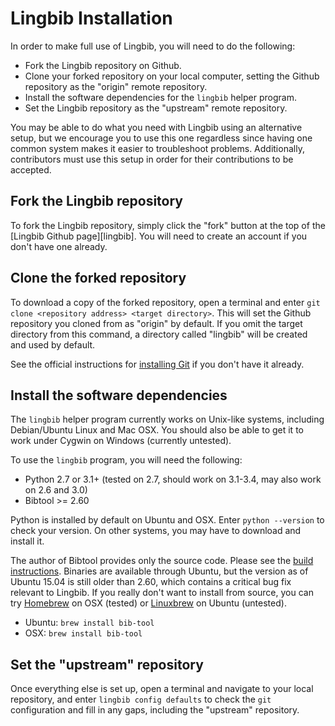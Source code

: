 # Lingbib Installation

In order to make full use of Lingbib, you will need to do the following:
* Fork the Lingbib repository on Github.
* Clone your forked repository on your local computer, setting the Github repository as the "origin" remote repository.
* Install the software dependencies for the `lingbib` helper program.
* Set the Lingbib repository as the "upstream" remote repository.

You may be able to do what you need with Lingbib using an alternative setup, but we encourage you to use this one regardless since having one common system makes it easier to troubleshoot problems. Additionally, contributors must use this setup in order for their contributions to be accepted.

## Fork the Lingbib repository

To fork the Lingbib repository, simply click the "fork" button at the top of the [Lingbib Github page][lingbib]. You will need to create an account if you don't have one already.

## Clone the forked repository

To download a copy of the forked repository, open a terminal and enter `git clone <repository address> <target directory>`. This will set the Github repository you cloned from as "origin" by default. If you omit the target directory from this command, a directory called "lingbib" will be created and used by default.

See the official instructions for [installing Git][install-git] if you don't have it already.

## Install the software dependencies

The `lingbib` helper program currently works on Unix-like systems, including Debian/Ubuntu Linux and Mac OSX. You should also be able to get it to work under Cygwin on Windows (currently untested).

To use the `lingbib` program, you will need the following:
* Python 2.7 or 3.1+ (tested on 2.7, should work on 3.1-3.4, may also work on 2.6 and 3.0)
* Bibtool >= 2.60

Python is installed by default on Ubuntu and OSX. Enter `python --version` to check your version. On other systems, you may have to download and install it.

The author of Bibtool provides only the source code. Please see the [build instructions][build-bibtool]. Binaries are available through Ubuntu, but the version as of Ubuntu 15.04 is still older than 2.60, which contains a critical bug fix relevant to Lingbib. If you really don't want to install from source, you can try [Homebrew][homebrew] on OSX (tested) or [Linuxbrew][linuxbrew] on Ubuntu (untested).
* Ubuntu: `brew install bib-tool`
* OSX:    `brew install bib-tool`

## Set the "upstream" repository

Once everything else is set up, open a terminal and navigate to your local repository, and enter `lingbib config defaults` to check the `git` configuration and fill in any gaps, including the "upstream" repository.

[install-git]: https://git-scm.com/book/en/v2/Getting-Started-Installing-Git
[build-bibtool]: https://github.com/ge-ne/bibtool/blob/master/README
[homebrew]: http://brew.sh/
[linuxbrew]: https://github.com/Homebrew/linuxbrew
